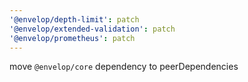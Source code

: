 ```yaml
---
'@envelop/depth-limit': patch
'@envelop/extended-validation': patch
'@envelop/prometheus': patch
---
```


move `@envelop/core` dependency to peerDependencies
